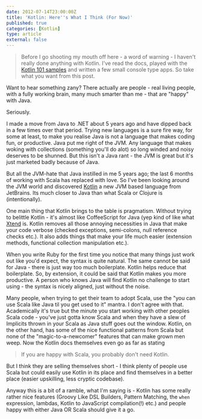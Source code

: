 ```yaml
---
date: 2012-07-14T23:00:00Z
title: 'Kotlin: Here''s What I Think (For Now)'
published: true
categories: [Kotlin]
type: article
external: false
---
```

> Before I go shooting my mouth off here - a word of warning - I haven't really done anything with Kotlin.  I've read the docs, played with the [Kotlin 101 samples](https://github.com/dodyg/Kotlin101) and written a few small console type apps.  So take what you want from this post.

Want to hear something zany?  There actually are people - real living people, with a fully working brain, many much smarter than me - that are "happy" with Java.  

Seriously.

I made a move from Java to .NET about 5 years ago and have dipped back in a few times over that period.  Trying new languages is a sure fire way, for some at least, to make you realise Java is not a language that makes coding fun, or productive.  Java put me right of the JVM.  Any language that makes woking with collections (something you'll do alot) so long winded and noisy deserves to be shunned.  But this isn't a Java rant - the JVM is great but it's just marketed badly because of Java.

But all the JVM-hate that Java instilled in me 5 years ago; the last 6 months of working with Scala has replaced with love.  So I've been looking around the JVM world and discovered [Kotlin](http://kotlin.jetbrains.org/) a new JVM based language from JetBrains.  Its much closer to Java than what Scala or Clojure is (intentionally).

One main thing that Kotlin brings to the table is pragmatism.  Without trying to belittle Kotlin - it's almost like CoffeeScript for Java (yep kind of like what [Xtend](http://www.eclipse.org/xtend/) is.  Kotlin removes all those annoying necessities in Java that make your code verbose (checked exceptions, semi-colons, null reference checks etc.).  It also adds things that make your life much easier (extension methods, functional collection manipulation etc.).  

When you write Ruby for the first time you notice that many things just work out like you'd expect, the syntax is quite natural.  The same cannot be said for Java - there is just way too much boilerplate.  Kotlin helps reduce that boilerplate.  So, by extension, it could be said that Kotlin makes you more productive.  A person who knows Java will find Kotlin no challenge to start using - the syntax is nicely aligned, just without the noise.

Many people, when trying to get their team to adopt Scala, use the "you can use Scala like Java til you get used to it" mantra.  I don't agree with that.  Academically it's true but the minute you start working with other peoples Scala code - you've just gotta know Scala and when they have a slew of Implicits thrown in your Scala as Java stuff goes out the window.  Kotlin, on the other hand, has some of the nice functional patterns from Scala but none of the "magic-to-a-newcomer" features that can make grown men weep.  Now the Kotlin docs themselves even go as far as stating 

> 	If you are happy with Scala, you probably don't need Kotlin.

But I think they are selling themselves short - I think plenty of people use Scala but could easily use Kotlin in its place and find themselves in a better place (easier upskilling, less cryptic codebase).

Anyway this is a bit of a ramble, what I'm saying is - Kotlin has some really rather nice features (Groovy Like DSL Builders, Pattern Matching, the `when` expression, lambdas, Kotlin to JavaScript compilation(!) etc.) and people happy with either Java OR Scala should give it a go.